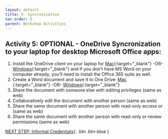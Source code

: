 ```yaml
---
layout: default
title: 5- Syncronization
nav_order: 5
parent: Workshop Activities
---
```


## Activity 5: OPTIONAL - OneDrive Syncronization to your laptop for desktop Microsoft Office apps:
1. Install the OneDrive client on your laptop for [Mac](https://support.microsoft.com/en-us/office/sync-files-with-onedrive-on-macos-d11b9f29-00bb-4172-be39-997da46f913f?ui=en-us&rs=en-us&ad=us){:target="_blank"}  -OR- [Windows](https://support.microsoft.com/en-us/office/sync-files-with-onedrive-in-windows-615391c4-2bd3-4aae-a42a-858262e42a49?ui=en-us&rs=en-us&ad=us){:target="_blank"} and if you don’t have MS Word on your computer already, you’ll need to install the Office 365 suite as well.
2. Create a Word document and save it to One Drive: [Mac](https://support.microsoft.com/en-gb/office/save-a-file-in-office-for-mac-421a5172-9bc6-4ef0-b452-c0939bdce786#:~:text=From%20your%20computer%2C%20click%20File,the%20name%20of%20your%20document.) {:target="_blank"}  -OR- [Windows](https://support.microsoft.com/en-us/office/save-your-document-to-onedrive-in-word-d7c23ed3-a80a-4ff4-ade5-91211a7614f3){:target="_blank"} 
3. Share the document with someone else with editing privileges (same as web)
4. Collaboratively edit the document with another person (same as web)
5. Share the same document with another person with read-only access or (same as web)
6. Share the same document with another person with read-only or review permissions (same as web)

  
<script>  

    function toggle(input) {
        var x = document.getElementById(input);
        if (x.style.display === "none") {
            x.style.display = "block";
        } else {
            x.style.display = "none";
        }
    }
</script>

[NEXT STEP: Informal Credentials](informal-credentials.html){: .btn .btn-blue }

